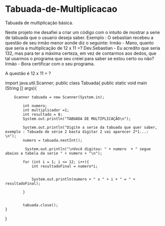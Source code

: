 # Tabuada-de-Multiplicacao
Tabuada de multiplicação básica.

Neste projeto me desafiei a criar um código com o intuito de mostrar a serie de tabuada que o usuario deseja saber. Exemplo : O sebastian recebeu a questão de seu irmão menor aonde diz o seguinte:
Irmão - Mano, quanto que seria a multiplicação de 12 x 11 =?
Dev.Sebastian -  Eu acredito que seria 132, mas para ter a máxima certeza, em vez de contarmos aos dedos, que tal usarmos o programa que seu creiei para saber se estou certo ou não?
Irmão - Bora certificar com o seu programa.

A questão é 12 x 11 = ?

import java.util.Scanner;
public class Tabuada{
    public static void main (String [] args){
             
        Scanner tabuada = new Scanner(System.in);
        
            int numero;
            int multiplicador =1;
            int resultado = 0;
            System.out.println("TABUADA DE MULTIPLICAÇÃO\n");
            
            System.out.println("Digite a serie da tabuada que quer saber,  exemplo : Tabuada de série 2 basta digitar 2 vai aparecer 2*1...: \n");
            numero = tabuada.nextInt();
            
             System.out.println("\nVocê digitou: " + numero  + " segue abaixo a tabela da serie " + numero + "\n");
            
            for (int i = 1; i <= 12; i++){
                int resultadoFinal = numero*i;
            
               
                System.out.println(numero + " x " + i + " = " + resultadoFinal);
                
            }  
            
            
            tabuada.close();  
    }
}

